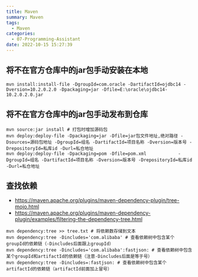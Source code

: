 ```yaml
---
title: Maven
summary: Maven
tags:
  - Maven
categories:
  - 07-Programming-Assistant
date: 2022-10-15 15:27:39
---
```


## 将不在官方仓库中的jar包手动安装在本地

```shell
mvn install:install-file -DgroupId=com.oracle -DartifactId=ojdbc14 -Dversion=10.2.0.2.0 -Dpackaging=jar -Dfile=E:\oracle\ojdbc14-10.2.0.2.0.jar
```
## 将不在官方仓库中的jar包手动发布到仓库
```shell
mvn source:jar install # 打包时增加源码包
mvn deploy:deploy-file -Dpackaging=jar -Dfile=jar包文件地址,绝对路径 -Dsources=源码包地址 -DgroupId=组名 -DartifactId=项目名称 -Dversion=版本号 -DrepositoryId=私库id -Durl=私仓地址
mvn deploy:deploy-file -Dpackaging=pom -Dfile=pom.xml            -DgroupId=组名 -DartifactId=项目名称 -Dversion=版本号 -DrepositoryId=私库id -Durl=私仓地址
```

## 查找依赖

+ https://maven.apache.org/plugins/maven-dependency-plugin/tree-mojo.html
+ https://maven.apache.org/plugins/maven-dependency-plugin/examples/filtering-the-dependency-tree.html

```shell
mvn dependency:tree >> tree.txt # 将依赖数存储到文本
mvn dependency:tree -Dincludes='com.alibaba' # 查看依赖树中包含某个groupId的依赖链（-Dincludes后面跟上groupId）
mvn dependency:tree -Dincludes='com.alibaba':fastjson: # 查看依赖树中包含某个groupId和artifactId的依赖链（注意-Dincludes后面是等于号）
mvn dependency:tree -Dincludes=:fastjson: # 查看依赖树中包含某个artifactId的依赖链（artifactId前面加上冒号）
```
